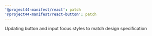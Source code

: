 ```yaml
---
'@project44-manifest/react': patch
'@project44-manifest/react-button': patch
---
```


Updating button and input focus styles to match design specification
